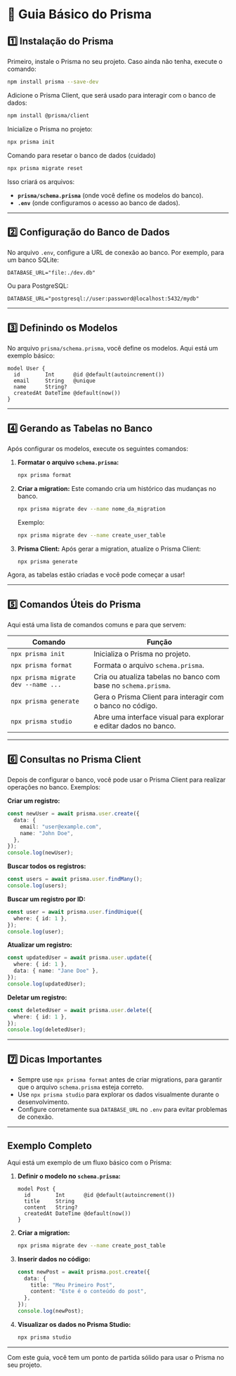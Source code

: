 
# 📘 Guia Básico do Prisma

## 1️⃣ Instalação do Prisma
Primeiro, instale o Prisma no seu projeto. Caso ainda não tenha, execute o comando:

```bash
npm install prisma --save-dev
```

Adicione o Prisma Client, que será usado para interagir com o banco de dados:

```bash
npm install @prisma/client
```

Inicialize o Prisma no projeto:

```bash
npx prisma init
```

Comando para resetar o banco de dados (cuidado)
```bash
npx prisma migrate reset 
```

Isso criará os arquivos:
- **`prisma/schema.prisma`** (onde você define os modelos do banco).
- **`.env`** (onde configuramos o acesso ao banco de dados).

---

## 2️⃣ Configuração do Banco de Dados
No arquivo `.env`, configure a URL de conexão ao banco. Por exemplo, para um banco SQLite:

```env
DATABASE_URL="file:./dev.db"
```

Ou para PostgreSQL:

```env
DATABASE_URL="postgresql://user:password@localhost:5432/mydb"
```

---

## 3️⃣ Definindo os Modelos
No arquivo `prisma/schema.prisma`, você define os modelos. Aqui está um exemplo básico:

```prisma
model User {
  id        Int      @id @default(autoincrement())
  email     String   @unique
  name      String?
  createdAt DateTime @default(now())
}
```

---

## 4️⃣ Gerando as Tabelas no Banco
Após configurar os modelos, execute os seguintes comandos:

1. **Formatar o arquivo `schema.prisma`:**
   ```bash
   npx prisma format
   ```

2. **Criar a migration:**
   Este comando cria um histórico das mudanças no banco.
   ```bash
   npx prisma migrate dev --name nome_da_migration
   ```
   Exemplo: 
   ```bash
   npx prisma migrate dev --name create_user_table
   ```

3. **Prisma Client:**
   Após gerar a migration, atualize o Prisma Client:
   ```bash
   npx prisma generate
   ```

Agora, as tabelas estão criadas e você pode começar a usar!

---

## 5️⃣ Comandos Úteis do Prisma
Aqui está uma lista de comandos comuns e para que servem:

| Comando                              | Função                                                                 |
|--------------------------------------|------------------------------------------------------------------------|
| `npx prisma init`                    | Inicializa o Prisma no projeto.                                       |
| `npx prisma format`                  | Formata o arquivo `schema.prisma`.                                    |
| `npx prisma migrate dev --name ...`  | Cria ou atualiza tabelas no banco com base no `schema.prisma`.         |
| `npx prisma generate`                | Gera o Prisma Client para interagir com o banco no código.            |
| `npx prisma studio`                  | Abre uma interface visual para explorar e editar dados no banco.      |

---

## 6️⃣ Consultas no Prisma Client
Depois de configurar o banco, você pode usar o Prisma Client para realizar operações no banco. Exemplos:

**Criar um registro:**
```typescript
const newUser = await prisma.user.create({
  data: {
    email: "user@example.com",
    name: "John Doe",
  },
});
console.log(newUser);
```

**Buscar todos os registros:**
```typescript
const users = await prisma.user.findMany();
console.log(users);
```

**Buscar um registro por ID:**
```typescript
const user = await prisma.user.findUnique({
  where: { id: 1 },
});
console.log(user);
```

**Atualizar um registro:**
```typescript
const updatedUser = await prisma.user.update({
  where: { id: 1 },
  data: { name: "Jane Doe" },
});
console.log(updatedUser);
```

**Deletar um registro:**
```typescript
const deletedUser = await prisma.user.delete({
  where: { id: 1 },
});
console.log(deletedUser);
```

---

## 7️⃣ Dicas Importantes
- Sempre use `npx prisma format` antes de criar migrations, para garantir que o arquivo `schema.prisma` esteja correto.
- Use `npx prisma studio` para explorar os dados visualmente durante o desenvolvimento.
- Configure corretamente sua `DATABASE_URL` no `.env` para evitar problemas de conexão.

---

## Exemplo Completo
Aqui está um exemplo de um fluxo básico com o Prisma:

1. **Definir o modelo no `schema.prisma`:**
   ```prisma
   model Post {
     id        Int      @id @default(autoincrement())
     title     String
     content   String?
     createdAt DateTime @default(now())
   }
   ```

2. **Criar a migration:**
   ```bash
   npx prisma migrate dev --name create_post_table
   ```

3. **Inserir dados no código:**
   ```typescript
   const newPost = await prisma.post.create({
     data: {
       title: "Meu Primeiro Post",
       content: "Este é o conteúdo do post",
     },
   });
   console.log(newPost);
   ```

4. **Visualizar os dados no Prisma Studio:**
   ```bash
   npx prisma studio
   ```

---

Com este guia, você tem um ponto de partida sólido para usar o Prisma no seu projeto.
